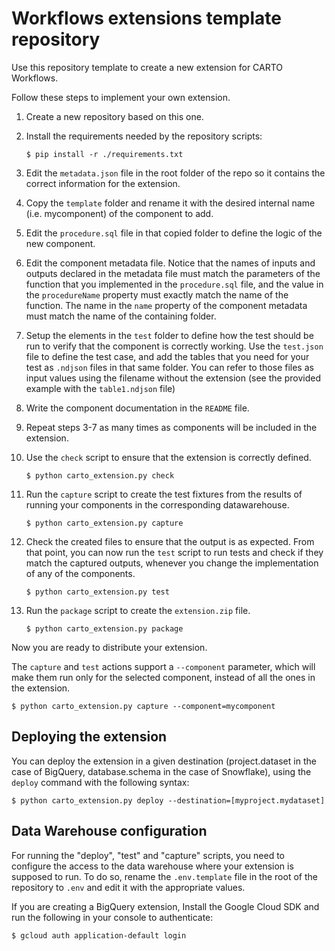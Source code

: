 # Workflows extensions template repository

Use this repository template to create a new extension for CARTO Workflows.

Follow these steps to implement your own extension.

1. Create a new repository based on this one.
1. Install the requirements needed by the repository scripts:

    `$ pip install -r ./requirements.txt`

1. Edit the `metadata.json` file in the root folder of the repo so it contains the correct information for the extension.
1. Copy the `template` folder and rename it with the desired internal name (i.e. mycomponent) of the component to add.
1. Edit the `procedure.sql` file in that copied folder to define the logic of the new component.
1. Edit the component metadata file. Notice that the names of inputs and outputs declared in the metadata file must match the parameters of the function that you implemented in the `procedure.sql` file, and the value in the `procedureName` property must exactly match the name of the function. The name in the `name` property of the component metadata must match the name of the containing folder.
1. Setup the elements in the `test` folder to define how the test should be run to verify that the component is correctly working. Use the `test.json` file to define the test case, and add the tables that you need for your test as `.ndjson` files in that same folder. You can refer to those files as input values using the filename without the extension (see the provided example with the `table1.ndjson` file)
1. Write the component documentation in the `README` file.
1. Repeat steps 3-7 as many times as components will be included in the extension.
1. Use the `check` script to ensure that the extension is correctly defined.

    `$ python carto_extension.py check`

1. Run the `capture` script to create the test fixtures from the results of running your components in the corresponding datawarehouse.

    `$ python carto_extension.py capture`

1. Check the created files to ensure that the output is as expected. From that point, you can now run the `test` script to run tests and check if they match the captured outputs, whenever you change the implementation of any of the components.

    `$ python carto_extension.py test`

1. Run the `package` script to create the `extension.zip` file.

    `$ python carto_extension.py package`

Now you are ready to distribute your extension.

The `capture` and `test` actions support a `--component` parameter, which will make them run only for the selected component, instead of all the ones in the extension.

`$ python carto_extension.py capture --component=mycomponent`

## Deploying the extension

You can deploy the extension in a given destination (project.dataset in the case of BigQuery, database.schema in the case of Snowflake), using the `deploy` command with the following syntax:

`$ python carto_extension.py deploy --destination=[myproject.mydataset]`

## Data Warehouse configuration

For running the "deploy", "test" and "capture" scripts, you need to configure the access to the data warehouse where your extension is supposed to run. To do so, rename the `.env.template` file in the root of the repository to `.env` and edit it with the appropriate values.

If you are creating a BigQuery extension, Install the Google Cloud SDK and run the following in your console to authenticate:

`$ gcloud auth application-default login`
